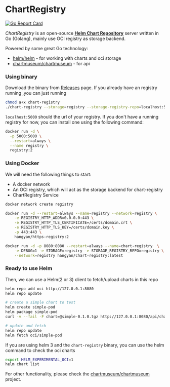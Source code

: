 # ChartRegistry

[![Go Report Card](https://goreportcard.com/badge/github.com/hangyan/chart-registry)](https://goreportcard.com/report/github.com/hangyan/chart-registry)


*ChartRegistry* is an open-source **[Helm Chart Repository](https://github.com/helm/helm-www/blob/master/content/docs/topics/chart_repository.md)** server written in Go (Golang), mainly use OCI registry as storage backend. 

Powered by some great Go technology:
- [helm/helm](https://github.com/helm/helm) - for working with charts and oci storage
- [chartmuseum/chartmuseum](https://github.com/chartmuseum/chartmuseum) - for api 


### Using binary

Download the binary from [Releases](https://github.com/hangyan/chart-registry/releases) page. If you already have an registry running ,you can just running

```bash
chmod a+x chart-registry
./chart-registry --storage=registry --storage-registry-repo=localhost:5000 --debug  --port=8080
```

`localhost:5000` should the url of your registry. If you don't have a running registry for now, you can install one using the following command:


```bash
docker run -d \
  -p 5000:5000 \
  --restart=always \
  --name registry \
  registry:2
```


### Using Docker

We will need the following things to start:

* A docker network 
* An OCI registry, which will act as the storage backend for chart-registry
* ChartRegistry Service


```bash
docker network create registry

docker run -d --restart=always --name=registry --network=registry \
	-e REGISTRY_HTTP_ADDR=0.0.0.0:443 \
	-e REGISTRY_HTTP_TLS_CERTIFICATE=/certs/domain.crt \
	-e REGISTRY_HTTP_TLS_KEY=/certs/domain.key \
	-p 443:443 \
	hangyan/https-registry:2

docker run -d -p 8080:8080 --restart=always --name=chart-registry  \
	-e DEBUG=1 -e STORAGE=registry -e STORAGE_REGISTRY_REPO=registry \
	--network=registry hangyan/chart-registry:latest
```

### Ready to use Helm


Then, we can use a Helm(2 or 3) client to fetch/upload charts in this repo


```bash
helm repo add oci http://127.0.0.1:8080
helm repo update

# create a simple chart to test
helm create simple-pod
helm package simple-pod
curl -v --fail -F chart=@simple-0.1.0.tgz http://127.0.0.1:8080/api/charts

# update and fetch
helm repo update
helm fetch oci/simple-pod

```

If you are using helm 3 and the `chart-registry` binary, you can use the helm command to check the oci charts

```bash
export HELM_EXPERIMENTAL_OCI=1
helm chart list
```


For other functionality, please check the [chartmuseum/chartmuseum](https://github.com/chartmuseum/chartmuseum) project.
